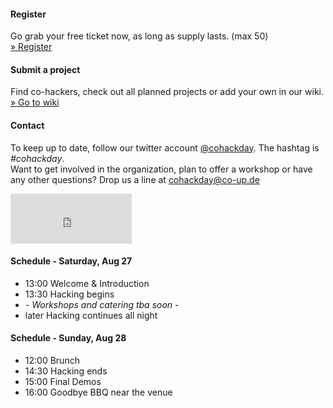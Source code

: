 <h4>Register</h4>
<p>
  Go grab your free ticket now, as long as supply lasts. (max 50)<br />
  <a href="http://cohackday.eventbrite.com?ref=ebtn" target="_blank" class="btn_link", title="Register me for the Coworking Hack Day">&raquo; Register</a>
</p>

<h4>Submit a project</h4>

<p>
  Find co-hackers, check out all planned projects or add your own in our wiki.<br />
  <a href="http://coworkinghackday.wikispaces.com/" class="btn_link">&raquo; Go to wiki</a>
</p>

<h4>Contact</h4>

<p>
  To keep up to date, follow our twitter account <a href="http://twitter.com/cohackday" title="twitter.com/cohackday">@cohackday</a>. The hashtag is <em>#cohackday</em>.<br />
  Want to get involved in the organization, plan to offer a workshop or have any other questions? Drop us a line at <a href="mailto:cohackday@co-up.de">cohackday@co-up.de</a>
</p>

<iframe src="http://www.facebook.com/plugins/like.php?app_id=254989587863169&amp;href=http%3A%2F%2Fcoworkinghackday.org%2F&amp;send=false&amp;layout=standard&amp;width=194&amp;show_faces=true&amp;action=like&amp;colorscheme=light&amp;font=arial&amp;height=80" scrolling="no" frameborder="0" style="border:none; overflow:hidden; width:194px; height:80px;" allowTransparency="true"></iframe>

<h4>Schedule - Saturday, Aug 27</h4>

<ul>
  <li><span>13:00</span> Welcome &amp; Introduction</li>
  <li><span>13:30</span> Hacking begins</li>
  <li><i>- Workshops and catering tba soon -</i></li>
  <li><span>later</span> Hacking continues all night</li>
</ul>

<h4>Schedule - Sunday, Aug 28</h4>
<ul>
  <li><span>12:00</span> Brunch</li>
  <li><span>14:30</span> Hacking ends</li>
  <li><span>15:00</span> Final Demos</li>
  <li><span>16:00</span> Goodbye BBQ near the venue</li>
</ul>
